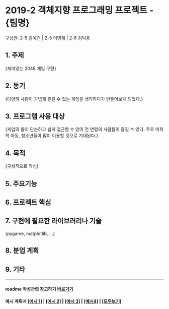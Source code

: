 # 2019-2 객체지향 프로그래밍 프로젝트 - **{팀명}**
구성원: 2-5 김예건 | 2-5 이영채 | 2-6 김덕용

## 1. 주제
{재미있는 2048 게임 구현}

## 2. 동기
{다양하 사람이 가볍게 즐길 수 있는 게임을 생각하다가 만들어보게 되었다.}

## 3. 프로그램 사용 대상
{게임의 룰이 단순하고 쉽게 접근할 수 있어 전 연령의 사람들이 즐길 수 있다. 주로 미취학 아동, 청소년들이 많이 이용할 것으로 기대된다.}

## 4. 목적
{구체적으로 작성}

## 5. 주요기능


## 6. 프로젝트 핵심


## 7. 구현에 필요한 라이브러리나 기술
{pygame, matplotlib,  ...}

## 8. **분업 계획**


## 9. 기타

<hr>

#### readme 작성관련 참고하기 [바로가기](https://heropy.blog/2017/09/30/markdown/)

#### 예시 계획서 [[예시 1]](https://docs.google.com/document/d/1hcuGhTtmiTUxuBtr3O6ffrSMahKNhEj33woE02V-84U/edit?usp=sharing) | [[예시 2]](https://docs.google.com/document/d/1FmxTZvmrroOW4uZ34Xfyyk9ejrQNx6gtsB6k7zOvHYE/edit?usp=sharing) | [[예시 3]](https://github.com/goldmango328/2018-OOP-Python-Light) | [[예시4]](https://github.com/ssy05468/2018-OOP-Python-lightbulb) | [[모두보기]](https://github.com/kadragon/oop_project_ex/network/members)
